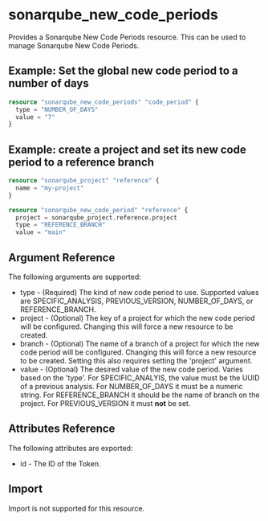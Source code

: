 # sonarqube_new_code_periods

Provides a Sonarqube New Code Periods resource. This can be used to manage Sonarqube New Code Periods.

## Example: Set the global new code period to a number of days

```terraform
resource "sonarqube_new_code_periods" "code_period" {
  type = "NUMBER_OF_DAYS"
  value = "7"
}
```

## Example: create a project and set its new code period to a reference branch

```terraform
resource "sonarqube_project" "reference" {
  name = "my-project"
}

resource "sonarqube_new_code_period" "reference" {
  project = sonarqube_project.reference.project
  type = "REFERENCE_BRANCH"
  value = "main"
```

## Argument Reference

The following arguments are supported:

- type - (Required) The kind of new code period to use. Supported values are SPECIFIC_ANALYSIS, PREVIOUS_VERSION, NUMBER_OF_DAYS, or REFERENCE_BRANCH.
- project - (Optional) The key of a project for which the new code period will be configured. Changing this will force a new resource to be created.
- branch - (Optional) The name of a branch of a project for which the new code period will be configured. Changing this will force a new resource to be created. Setting this also requires setting the 'project' argument.
- value - (Optional) The desired value of the new code period. Varies based on the 'type'. For SPECIFIC_ANALYIS, the value must be the UUID of a previous analysis. For NUMBER_OF_DAYS it must be a numeric string. For REFERENCE_BRANCH it should be the name of branch on the project. For PREVIOUS_VERSION it must **not** be set.

## Attributes Reference

The following attributes are exported:

- id - The ID of the Token.

## Import

Import is not supported for this resource.

